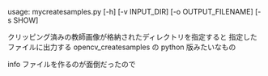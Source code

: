 usage: mycreatesamples.py [-h] [-v INPUT_DIR] [-o OUTPUT_FILENAME] [-s SHOW]

クリッピング済みの教師画像が格納されたディレクトリを指定すると
指定したファイルに出力する opencv_createsamples の python 版みたいなもの

info ファイルを作るのが面倒だったので
